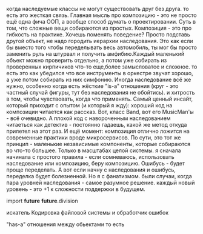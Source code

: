 когда наследуемые классы не могут существовать друг без друга. то есть это жесткая связь.
Главная мысль про композицию - это не просто ещё одна фича ООП, а вообще способ думать о проектировании. Суть в том, что сложные вещи собираются из простых. 
Композиция - это про гибкость на практике. Хочешь поменять поведение? Просто подставь другой объект, не надо городить иерархии наследования. Это как если бы вместо того чтобы переделывать весь автомобиль, ты мог бы просто заменить руль на штурвал и получить амфибию.Каждый маленький объект можно проверить отдельно, а потом уже собирать из проверенных кирпичиков что-то  еще,более замысловатое и сложное. то есть это как убедился что все инструменты в оркестре звучат хорошо, а уже потом собирать из них симфонию. Иногда наследование всё же нужно, особенно когда есть жёсткие "is-a" отношения (круг - это частный случай фигуры, тут без наследования не обойтись). и хитрость в том, чтобы чувствовать, когда что применять.
Самый ценный инсайт, который приходит с опытом (и который я жду): хороший код на композиции читается как рассказ. Вот, класс Band, вот его MusicMan'ы - всё очевидно. А плохой код с навороченным наследованием читаеться как детектив - постоянно гадаешь, какой же метод откуда прилетел на этот раз.
И ещё момент: композиция отлично ложится на современные практики вроде микросервисов. По сути, это тот же принцип - маленькие независимые компоненты, которые собираются во что-то большее. Только в масштабах целой системы.
я сначала начинала  с простого правила - если  сомневаюсь, использовать наследование или композицию, беру композицию. Ошибусь - будет проще переделать. А вот если начну с наследования и ошибусь, переделка будет болезненной.
Но я с фанатизмом. были случаи, когда пара уровней наследования - самое разумное решение. каждый новый уровень - это +1 к сложности поддержки в будущем. 



import __future__
__future__.division

искатель Кодировка файловой системы и обработчик ошибок


  














"has-a" отношения между обьектами
то есть 